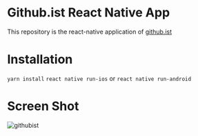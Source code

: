 # Github.ist React Native App

This repository is the react-native application of [github.ist](https://github.com/alpcanaydin/githubist)

# Installation

`yarn install`
`react native run-ios` or `react native run-android`

# Screen Shot

![githubist](/screenshot.gif)
